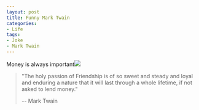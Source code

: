 ```yaml
---
layout: post
title: Funny Mark Twain
categories:
- Life
tags:
- Joke
- Mark Twain
---
```


Money is always important![](http://yihui.name/en/wp-content/uploads/bo/emot/grin.gif)   


> "The holy passion of Friendship is of so sweet and steady and loyal and enduring a nature that it will last through a whole lifetime, if not asked to lend money."
> 
> -- Mark Twain
